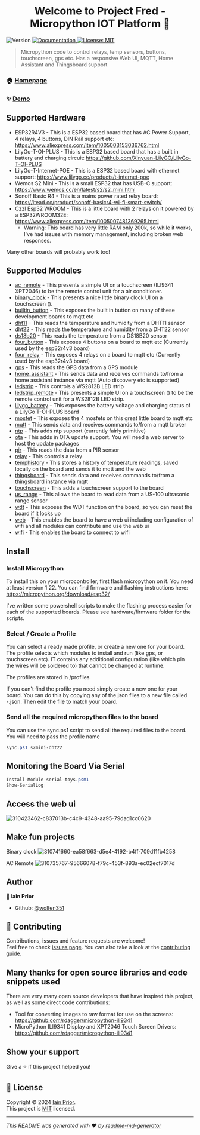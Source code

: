 <h1 align="center">Welcome to Project Fred - Micropython IOT Platform 👋</h1>
<p>
  <img alt="Version" src="https://img.shields.io/badge/version-1.0.0-blue.svg?cacheSeconds=2592000" />
  <a href="https://github.com/wolfen351/public-micropython-iot-platform/wiki" target="_blank">
    <img alt="Documentation" src="https://img.shields.io/badge/documentation-yes-brightgreen.svg" />
  </a>
  <a href="https://opensource.org/license/mit" target="_blank">
    <img alt="License: MIT" src="https://img.shields.io/badge/License-MIT-yellow.svg" />
  </a>
</p>

> Micropython code to control relays, temp sensors, buttons, touchscreen, gps etc. Has a responsive Web UI, MQTT, Home Assistant and Thingsboard support

### 🏠 [Homepage](https://github.com/wolfen351/public-micropython-iot-platform)

### ✨ [Demo](https://github.com/wolfen351/public-micropython-iot-platform/wiki/Web-UI)

## Supported Hardware

* ESP32R4V3 - This is a ESP32 based board that has AC Power Support, 4 relays, 4 buttons, DIN Rail support etc: https://www.aliexpress.com/item/1005003153036762.html
* LilyGo-T-OI-PLUS - This is a ESP32 based board that has a built in battery and charging circuit: https://github.com/Xinyuan-LilyGO/LilyGo-T-OI-PLUS
* LilyGo-T-Internet-POE - This is a ESP32 based board with ethernet support:  https://www.lilygo.cc/products/t-internet-poe
* Wemos S2 Mini - This is a small ESP32 that has USB-C support: https://www.wemos.cc/en/latest/s2/s2_mini.html 
* Sonoff Basic R4 - This is a mains power rated relay board: https://itead.cc/product/sonoff-basicr4-wi-fi-smart-switch/
* Czzl Esp32 WROOM - This is a little board with 2 relays on it powered by a ESP32WROOM32E: https://www.aliexpress.com/item/1005007481369265.html
     * Warning: This board has very little RAM only 200k, so while it works, I've had issues with memory management, including broken web responses.

Many other boards will probably work too!

## Supported Modules
* [ac_remote](https://github.com/wolfen351/public-micropython-iot-platform/wiki/ac_remote) - This presents a simple UI on a touchscreen (ILI9341 XPT2046) to be the remote control unit for a air conditioner.
* [binary_clock](https://github.com/wolfen351/public-micropython-iot-platform/wiki/binary_clock) - This presents a nice little binary clock UI on a touchscreen ().
* [builtin_button](https://github.com/wolfen351/public-micropython-iot-platform/wiki/builtin_button) - This exposes the built in button on many of these development boards to mqtt etc
* [dht11](https://github.com/wolfen351/public-micropython-iot-platform/wiki/dht11) - This reads the temperature and humidity from a DHT11 sensor
* [dht22](https://github.com/wolfen351/public-micropython-iot-platform/wiki/dht22) - This reads the temperature and humidity from a DHT22 sensor
* [ds18b20](https://github.com/wolfen351/public-micropython-iot-platform/wiki/ds18b20) - This reads the temperature from a DS18B20 sensor
* [four_button](https://github.com/wolfen351/public-micropython-iot-platform/wiki/four_button) - This exposes 4 buttons on a board to mqtt etc (Currently used by the esp32r4v3 board)
* [four_relay](https://github.com/wolfen351/public-micropython-iot-platform/wiki/four_relay) - This exposes 4 relays on a board to mqtt etc (Currently used by the esp32r4v3 board)
* [gps](https://github.com/wolfen351/public-micropython-iot-platform/wiki/gps) - This reads the GPS data from a GPS module
* [home_assistant](https://github.com/wolfen351/public-micropython-iot-platform/wiki/home_assistant) - This sends data and receives commands to/from a home assistant instance via mqtt (Auto discovery etc is supported)
* [ledstrip](https://github.com/wolfen351/public-micropython-iot-platform/wiki/ledstrip) - This controls a WS2812B LED strip
* [ledstrip_remote](https://github.com/wolfen351/public-micropython-iot-platform/wiki/ledstrip_remote) - This presents a simple UI on a touchscreen () to be the remote control unit for a WS2812B LED strip.
* [lilygo_battery](https://github.com/wolfen351/public-micropython-iot-platform/wiki/lilygo_battery) - This exposes the battery voltage and charging status of a LilyGo T-OI-PLUS board
* [mosfet](https://github.com/wolfen351/public-micropython-iot-platform/wiki/mosfet) - This exposes the 4 mosfets on this great little board to mqtt etc
* [mqtt](https://github.com/wolfen351/public-micropython-iot-platform/wiki/mqtt) - This sends data and receives commands to/from a mqtt broker
* [ntp](https://github.com/wolfen351/public-micropython-iot-platform/wiki/ntp) - This adds ntp support (currently fairly primitive)
* [ota](https://github.com/wolfen351/public-micropython-iot-platform/wiki/ota) - This adds in OTA update support. You will need a web server to host the update packages
* [pir](https://github.com/wolfen351/public-micropython-iot-platform/wiki/pir) - This reads the data from a PIR sensor
* [relay](https://github.com/wolfen351/public-micropython-iot-platform/wiki/relay) - This controls a relay
* [temphistory](https://github.com/wolfen351/public-micropython-iot-platform/wiki/temphistory) - This stores a history of temperature readings, saved locally on the board and sends it to mqtt and the web
* [thingsboard](https://github.com/wolfen351/public-micropython-iot-platform/wiki/thingsboard) - This sends data and receives commands to/from a thingsboard instance via mqtt
* [touchscreen](https://github.com/wolfen351/public-micropython-iot-platform/wiki/touchscreen) - This adds a touchscreen support to the board
* [us_range](https://github.com/wolfen351/public-micropython-iot-platform/wiki/us_range) - This allows the board to read data from a US-100 ultrasonic range sensor
* [wdt](https://github.com/wolfen351/public-micropython-iot-platform/wiki/wdt) - This exposes the WDT function on the board, so you can reset the board if it locks up
* [web](https://github.com/wolfen351/public-micropython-iot-platform/wiki/web) - This enables the board to have a web ui including configuration of wifi and all modules can contribute and use the web ui
* [wifi](https://github.com/wolfen351/public-micropython-iot-platform/wiki/wifi) - This enables the board to connect to wifi



## Install

### Install Micropython

To install this on your microcontroller, first flash micropython on it. You need at least version 1.22. You can find firmware and flashing instructions here: https://micropython.org/download/esp32/

I've written some powershell scripts to make the flashing process easier for each of the supported boards. Please see hardware/firmware folder for the scripts.

### Select / Create a Profile

You can select a ready made profile, or create a new one for your board. The profile selects which modules to install and run (like gps, or touchscreen etc). IT contains any additional configuration (like which pin the wires will be soldered to) that cannot be changed at runtime.

The profiles are stored in /profiles

If you can't find the profile you need simply create a new one for your board. You can do this by copying any of the json files to a new file called <manufacturer>-<boardname>.json. Then edit the file to match your board. 

### Send all the required micropython files to the board

You can use the sync.ps1 script to send all the required files to the board. You will need to pass the profile name
```powershell
sync.ps1 s2mini-dht22
```

## Monitoring the Board Via Serial

```powershell
Install-Module serial-toys.psm1
Show-SerialLog
```

## Access the web ui

![310423462-c837013b-c4c9-4348-aa95-79dad1cc0620](https://github.com/wolfen351/public-micropython-iot-platform/assets/5477547/b276135b-ae79-4965-a93b-2e1594a846fe)

## Make fun projects

Binary clock
![310741660-ea58f663-d5e4-4192-b4ff-709d11fb4258](https://github.com/wolfen351/public-micropython-iot-platform/assets/5477547/25af3bcd-a2fa-4ea6-b7a3-598236d56e92)



AC Remote
![310735767-95666078-f79c-453f-893a-ec02ecf7017d](https://github.com/wolfen351/public-micropython-iot-platform/assets/5477547/6211e7f7-2c8c-45ed-93d2-300993059243)



## Author

👤 **Iain Prior**

* Github: [@wolfen351](https://github.com/wolfen351)

## 🤝 Contributing

Contributions, issues and feature requests are welcome!<br />Feel free to check [issues page](https://github.com/wolfen351/public-micropython-iot-platform/issues). You can also take a look at the [contributing guide](https://github.com/jessesquires/.github/blob/main/CONTRIBUTING.md).

## Many thanks for open source libraries and code snippets used

There are very many open source developers that have inspired this project, as well as some direct code contributions:

* Tool for converting images to raw format for use on the screens: https://github.com/rdagger/micropython-ili9341
* MicroPython ILI9341 Display and XPT2046 Touch Screen Drivers: https://github.com/rdagger/micropython-ili9341


## Show your support

Give a ⭐️ if this project helped you!

## 📝 License

Copyright © 2024 [Iain Prior](https://github.com/wolfen351).<br />
This project is [MIT](https://opensource.org/license/mit) licensed.

***
_This README was generated with ❤️ by [readme-md-generator](https://github.com/kefranabg/readme-md-generator)_

